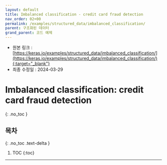```yaml
---
layout: default
title: Imbalanced classification - credit card fraud detection
nav_order: 02+00
permalink: /examples/structured_data/imbalanced_classification/
parent: 구조화된 데이터
grand_parent: 코드 예제
---
```


* 원본 링크 : [https://keras.io/examples/structured_data/imbalanced_classification/](https://keras.io/examples/structured_data/imbalanced_classification/){:target="_blank"}
* 최종 수정일 : 2024-03-29

# Imbalanced classification: credit card fraud detection
{: .no_toc }

## 목차
{: .no_toc .text-delta }

1. TOC
{:toc}

---
